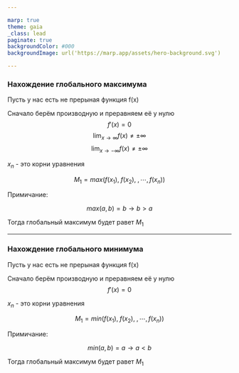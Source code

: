 ```yaml
---

marp: true
theme: gaia
_class: lead
paginate: true
backgroundColor: #000
backgroundImage: url('https://marp.app/assets/hero-background.svg')

---
```


### Нахождение глобального максимума

Пусть у нас есть не прерыная функция f(x)

Сначало берём производную и преравняем её у нулю
$$ f'(x) = 0 $$
$$ \lim_{x\to\infty} f(x) \neq \pm \infty $$
$$ \lim_{x\to-\infty} f(x) \neq \pm \infty $$

$x_n$ - это корни уравнения

$$ M_1 = max(f(x_1),\;f(x_2),\;,\cdots,f(x_n)) $$

Примичание:

$$ max(a,b) = b \rightarrow b>a $$

Тогда глобальный максимум будет равет $M_1$

---

### Нахождение глобального минимума

Пусть у нас есть не прерыная функция f(x)

Сначало берём производную и преравняем её у нулю
$$ f'(x) = 0 $$

$x_n$ - это корни уравнения

$$ M_1 = min(f(x_1),\;f(x_2),\;,\cdots,f(x_n)) $$

Примичание:

$$ min(a,b) = a \rightarrow a<b $$

Тогда глобальный максимум будет равет $M_1$